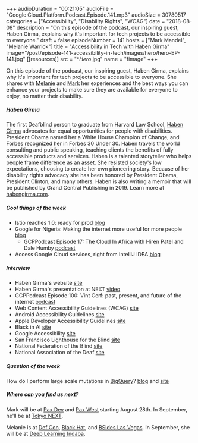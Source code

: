 +++
audioDuration = "00:21:05"
audioFile = "Google.Cloud.Platform.Podcast.Episode.141.mp3"
audioSize = 30780517 
categories = ["Accessibility", "Disability Rights", "WCAG"]
date = "2018-08-08"
description = "On this episode of the podcast, our inspiring guest, Haben Girma, explains why it's important for tech projects to be accessible to everyone."
draft = false
episodeNumber = 141
hosts = ["Mark Mandel", "Melanie Warrick"]
title = "Accessibility in Tech with Haben Girma"
image="/post/episode-141-accessibility-in-tech/images/hero/hero-EP-141.jpg"
[[resources]]
  src = "**Hero*.jpg"
  name = "fimage"
+++

On this episode of the podcast, our inspiring guest, Haben Girma, explains why it's important for tech projects to be accessible to everyone. She shares with [Melanie](https://twitter.com/nyghtowl) and [Mark](https://twitter.com/Neurotic) her experiences and the best ways you can enhance your projects to make sure they are available for everyone to enjoy, no matter their disability. 

<!--more-->

##### Haben Girma

The first Deafblind person to graduate from Harvard Law School, [Haben Girma](https://twitter.com/HabenGirma) advocates for equal opportunities for people with disabilities. President Obama named her a White House Champion of Change, and Forbes recognized her in Forbes 30 Under 30. Haben travels the world consulting and public speaking, teaching clients the benefits of fully accessible products and services. Haben is a talented storyteller who helps people frame difference as an asset. She resisted society's low expectations, choosing to create her own pioneering story. Because of her disability rights advocacy she has been honored by President Obama, President Clinton, and many others. Haben is also writing a memoir that will be published by Grand Central Publishing in 2019. Learn more at [habengirma.com](https://habengirma.com/).

##### Cool things of the week

* Istio reaches 1.0: ready for prod [blog](https://cloud.google.com/blog/products/gcp/istio-reaches-1-0-ready-for-prod)
* Google for Nigeria: Making the internet more useful for more people [blog](https://africa.googleblog.com/2018/07/google-for-nigeria-making-internet-more_68.html)
     * GCPPodcast Episode 17: The Cloud In Africa with Hiren Patel and Dale Humby [podcast](https://gcppodcast.com/post/episode-17-the-cloud-in-africa-with-hiren-patel-and-dale-humby/)
* Access Google Cloud services, right from IntelliJ IDEA [blog](https://cloud.google.com/blog/products/gcp/access-google-cloud-services-right-from-intellij-idea)

##### Interview

* Haben Girma's website [site](https://habengirma.com)
* Haben Girma's presentation at NEXT [video](https://www.youtube.com/watch?v=ony1wb1DOKw)
* GCPPodcast Episode 100: Vint Cerf: past, present, and future of the internet [podcast](https://gcppodcast.com/post/episode-100-vint-cerf/)
* Web Content Accessibility Guidelines (WCAG) [site](https://www.w3.org/WAI/standards-guidelines/wcag/)
* Android Accessibility Guidelines [site](https://developer.android.com/guide/topics/ui/accessibility/)
* Apple Developer Accessibility Guidelines [site](https://developer.apple.com/design/human-interface-guidelines/ios/app-architecture/accessibility/)
* Black in AI [site](https://blackinai.github.io)
* Google Accessibility [site](https://www.google.com/accessibility/)
* San Francisco Lighthouse for the Blind [site](http://lighthouse-sf.org)
* National Federation of the Blind [site](https://nfb.org)
* National Association of the Deaf [site](https://www.nad.org)

##### Question of the week

How do I perform large scale mutations in [BigQuery](https://cloud.google.com/bigquery/)?
      [blog](https://cloud.google.com/blog/products/gcp/performing-large-scale-mutations-in-bigquery) and [site](https://cloud.google.com/bigquery/quotas#data_manipulation_language_statements)

##### Where can you find us next?

Mark will be at [Pax Dev](http://dev.paxsite.com/) and [Pax West](http://west.paxsite.com/) starting August 28th. In September, he'll be at [Tokyo NEXT](https://cloud.withgoogle.com/next18/tokyo).

Melanie is at [Def Con](https://www.defcon.org/), [Black Hat](http://www.blackhat.com/us-18/), and [BSides Las Vegas](https://www.bsideslv.org/). In September, she will be at [Deep Learning Indaba](http://www.deeplearningindaba.com).